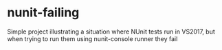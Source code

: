 # nunit-failing
Simple project illustrating a situation where NUnit tests run in VS2017, but when trying to run them using nunit-console runner they fail
